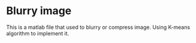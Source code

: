 # Blurry image

This is a matlab file that used to blurry or compress image. Using K-means 
algorithm to implement it.